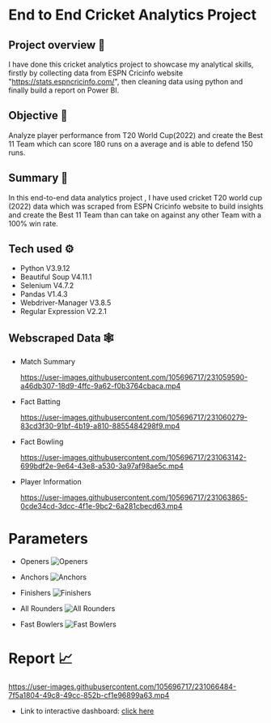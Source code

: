 
# End to End Cricket Analytics Project

## Project overview 👀


 I have done this cricket analytics project to showcase my analytical skills, firstly by collecting data from ESPN Cricinfo website "https://stats.espncricinfo.com/", then cleaning data using python and finally build a report on Power BI.

## Objective 🎯

Analyze player performance from T20 World Cup(2022) and create the Best 11 Team which can score 180 runs on a average and is able to defend 150 runs.

## Summary 🔔

In this end-to-end data analytics project , I have used cricket T20 world cup (2022) data which was scraped from ESPN Cricinfo website to build insights and create the Best 11 Team than can take on against any other Team with a 100% win rate.

## Tech used ⚙️

* Python V3.9.12
* Beautiful Soup V4.11.1
* Selenium V4.7.2
* Pandas V1.4.3
* Webdriver-Manager V3.8.5
* Regular Expression V2.2.1


## Webscraped Data 🕸️

* Match Summary
 

  https://user-images.githubusercontent.com/105696717/231059590-a46db307-18d9-4ffc-9a62-f0b3764cbaca.mp4


* Fact Batting



  https://user-images.githubusercontent.com/105696717/231060279-83cd3f30-91bf-4b19-a810-8855484298f9.mp4




* Fact Bowling



  https://user-images.githubusercontent.com/105696717/231063142-699bdf2e-9e64-43e8-a530-3a97af98ae5c.mp4



* Player Information



  https://user-images.githubusercontent.com/105696717/231063865-0cde34cd-3dcc-4f1e-9bc2-6a281cbecd63.mp4


# Parameters

 * Openers
   ![Openers](https://user-images.githubusercontent.com/105696717/231073555-4fc9a537-e697-48ae-8c9f-eb8b98b5281b.jpg)


 * Anchors
   ![Anchors](https://user-images.githubusercontent.com/105696717/231075953-4e996629-96eb-4510-be68-7a0bfece2791.jpg)

 
 * Finishers
   ![Finishers](https://user-images.githubusercontent.com/105696717/231075999-06b4e716-e40d-4734-a796-510523f14dd2.jpg)


* All Rounders
   ![All Rounders](https://user-images.githubusercontent.com/105696717/231076045-b09364e8-2a9c-4546-90aa-b77d8d53f153.jpg)


* Fast Bowlers
   ![Fast Bowlers](https://user-images.githubusercontent.com/105696717/231076064-5179aacf-98fc-4e52-bccf-01f382d6c395.jpg)



# Report 📈

  https://user-images.githubusercontent.com/105696717/231066484-7f5a1804-49c8-49cc-852b-cf1e96899a63.mp4


* Link to interactive dashboard: [click here](https://www.novypro.com/project/cricket-analytics-project)
